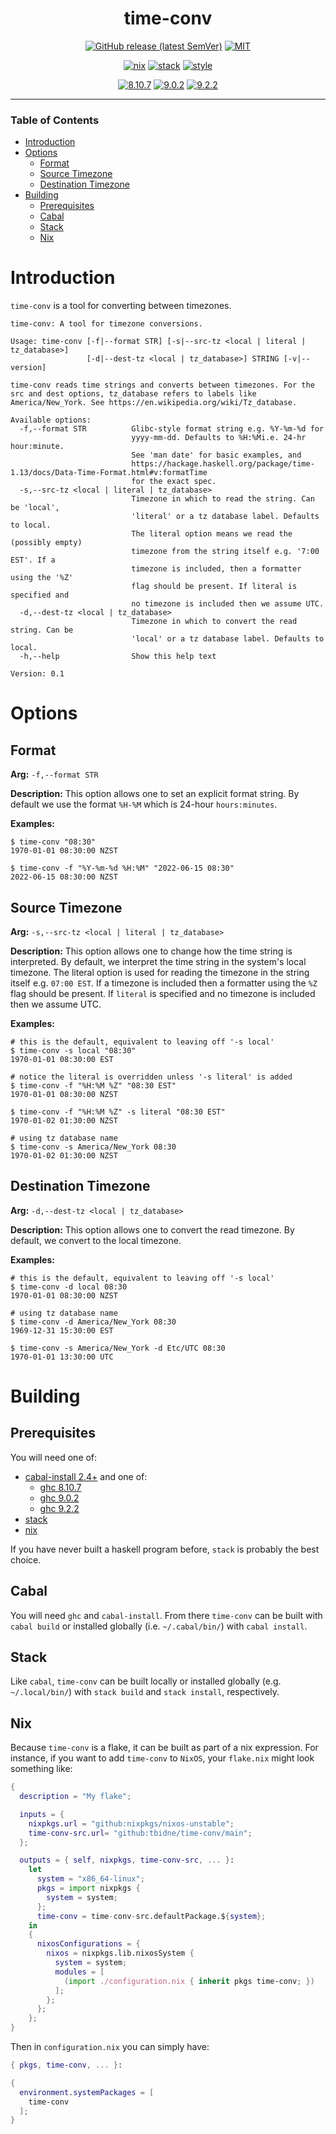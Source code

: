 <div align="center">

# time-conv

[![GitHub release (latest SemVer)](https://img.shields.io/github/v/release/tbidne/time-conv?include_prereleases&sort=semver)](https://github.com/tbidne/time-conv/releases/)
[![MIT](https://img.shields.io/github/license/tbidne/time-conv?color=blue)](https://opensource.org/licenses/MIT)

[![nix](https://img.shields.io/github/workflow/status/tbidne/time-conv/nix/main?label=nix%209.2.2&&logo=nixos&logoColor=85c5e7&labelColor=2f353c)](https://github.com/tbidne/time-conv/actions/workflows/nix_ci.yaml)
[![stack](https://img.shields.io/github/workflow/status/tbidne/time-conv/stack/main?label=stack%2019.4&logoColor=white&labelColor=2f353c)](https://github.com/tbidne/time-conv/actions/workflows/stack_ci.yaml)
[![style](https://img.shields.io/github/workflow/status/tbidne/time-conv/style/main?label=style&logoColor=white&labelColor=2f353c)](https://github.com/tbidne/time-conv/actions/workflows/style_ci.yaml)

[![8.10.7](https://img.shields.io/github/workflow/status/tbidne/time-conv/8.10.7/main?label=8.10.7&logo=haskell&logoColor=904d8c&labelColor=2f353c)](https://github.com/tbidne/time-conv/actions/workflows/ghc_8-10.yaml)
[![9.0.2](https://img.shields.io/github/workflow/status/tbidne/time-conv/9.0.2/main?label=9.0.2&logo=haskell&logoColor=904d8c&labelColor=2f353c)](https://github.com/tbidne/time-conv/actions/workflows/ghc_9-0.yaml)
[![9.2.2](https://img.shields.io/github/workflow/status/tbidne/time-conv/9.2.2/main?label=9.2.2&logo=haskell&logoColor=904d8c&labelColor=2f353c)](https://github.com/tbidne/time-conv/actions/workflows/ghc_9-2.yaml)

</div>

---

### Table of Contents

* [Introduction](#introduction)
* [Options](#options)
  * [Format](#format)
  * [Source Timezone](#source-timezone)
  * [Destination Timezone](#destination-timezone)
* [Building](#building)
  * [Prerequisites](#prerequisites)
  * [Cabal](#cabal)
  * [Stack](#stack)
  * [Nix](#nix)

# Introduction

`time-conv` is a tool for converting between timezones.

```
time-conv: A tool for timezone conversions.

Usage: time-conv [-f|--format STR] [-s|--src-tz <local | literal | tz_database>]
                 [-d|--dest-tz <local | tz_database>] STRING [-v|--version]

time-conv reads time strings and converts between timezones. For the src and dest options, tz_database refers to labels like America/New_York. See https://en.wikipedia.org/wiki/Tz_database.

Available options:
  -f,--format STR          Glibc-style format string e.g. %Y-%m-%d for
                           yyyy-mm-dd. Defaults to %H:%Mi.e. 24-hr hour:minute.
                           See 'man date' for basic examples, and
                           https://hackage.haskell.org/package/time-1.13/docs/Data-Time-Format.html#v:formatTime
                           for the exact spec.
  -s,--src-tz <local | literal | tz_database>
                           Timezone in which to read the string. Can be 'local',
                           'literal' or a tz database label. Defaults to local.
                           The literal option means we read the (possibly empty)
                           timezone from the string itself e.g. '7:00 EST'. If a
                           timezone is included, then a formatter using the '%Z'
                           flag should be present. If literal is specified and
                           no timezone is included then we assume UTC.
  -d,--dest-tz <local | tz_database>
                           Timezone in which to convert the read string. Can be
                           'local' or a tz database label. Defaults to local.
  -h,--help                Show this help text

Version: 0.1
```

# Options

## Format

**Arg:** `-f,--format STR`

**Description:** This option allows one to set an explicit format string. By default we use the format `%H-%M` which is 24-hour `hours:minutes`.

**Examples:**

```
$ time-conv "08:30"
1970-01-01 08:30:00 NZST

$ time-conv -f "%Y-%m-%d %H:%M" "2022-06-15 08:30"
2022-06-15 08:30:00 NZST
```

## Source Timezone

**Arg:** `-s,--src-tz <local | literal | tz_database>`

**Description:** This option allows one to change how the time string is interpreted. By default, we interpret the time string in the system's local timezone. The literal option is used for reading the timezone in the string itself e.g. `07:00 EST`. If a timezone is included then a formatter using the `%Z` flag should be present. If `literal` is specified and no timezone is included then we assume UTC.

**Examples:**

```
# this is the default, equivalent to leaving off '-s local'
$ time-conv -s local "08:30"
1970-01-01 08:30:00 EST

# notice the literal is overridden unless '-s literal' is added
$ time-conv -f "%H:%M %Z" "08:30 EST"
1970-01-01 08:30:00 NZST

$ time-conv -f "%H:%M %Z" -s literal "08:30 EST"
1970-01-02 01:30:00 NZST

# using tz database name
$ time-conv -s America/New_York 08:30
1970-01-02 01:30:00 NZST
```

## Destination Timezone

**Arg:** `-d,--dest-tz <local | tz_database>`

**Description:** This option allows one to convert the read timezone. By default, we convert to the local timezone.

**Examples:**

```
# this is the default, equivalent to leaving off '-s local'
$ time-conv -d local 08:30
1970-01-01 08:30:00 NZST

# using tz database name
$ time-conv -d America/New_York 08:30
1969-12-31 15:30:00 EST

$ time-conv -s America/New_York -d Etc/UTC 08:30
1970-01-01 13:30:00 UTC
```

# Building

## Prerequisites

You will need one of:

* [cabal-install 2.4+](https://www.haskell.org/cabal/download.html) and one of:
  * [ghc 8.10.7](https://www.haskell.org/ghc/download_ghc_8_10_7.html)
  * [ghc 9.0.2](https://www.haskell.org/ghc/download_ghc_9_0_2.html)
  * [ghc 9.2.2](https://www.haskell.org/ghc/download_ghc_9_2_2.html)
* [stack](https://docs.haskellstack.org/en/stable/README/#how-to-install)
* [nix](https://nixos.org/download.html)

If you have never built a haskell program before, `stack` is probably the best choice.

## Cabal

You will need `ghc` and `cabal-install`. From there `time-conv` can be built with `cabal build` or installed globally (i.e. `~/.cabal/bin/`) with `cabal install`.

## Stack


Like `cabal`, `time-conv` can be built locally or installed globally (e.g. `~/.local/bin/`) with `stack build` and `stack install`, respectively.

## Nix

Because `time-conv` is a flake, it can be built as part of a nix expression. For instance, if you want to add `time-conv` to `NixOS`, your `flake.nix` might look something like:

```nix
{
  description = "My flake";

  inputs = {
    nixpkgs.url = "github:nixpkgs/nixos-unstable";
    time-conv-src.url= "github:tbidne/time-conv/main";
  };

  outputs = { self, nixpkgs, time-conv-src, ... }:
    let
      system = "x86_64-linux";
      pkgs = import nixpkgs {
        system = system;
      };
      time-conv = time-conv-src.defaultPackage.${system};
    in
    {
      nixosConfigurations = {
        nixos = nixpkgs.lib.nixosSystem {
          system = system;
          modules = [
            (import ./configuration.nix { inherit pkgs time-conv; })
          ];
        };
      };
    };
}
```

Then in `configuration.nix` you can simply have:

```nix
{ pkgs, time-conv, ... }:

{
  environment.systemPackages = [
    time-conv
  ];
}
```
